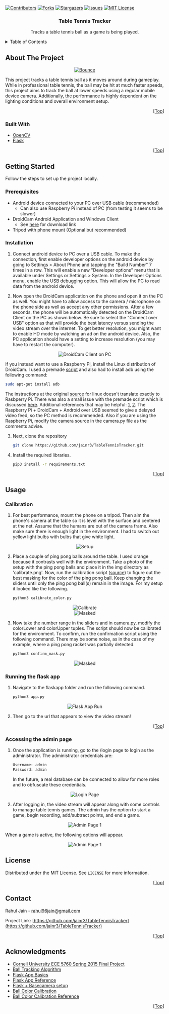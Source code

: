 <div id="top"></div>

[![Contributors][contributors-shield]][contributors-url]
[![Forks][forks-shield]][forks-url]
[![Stargazers][stars-shield]][stars-url]
[![Issues][issues-shield]][issues-url]
[![MIT License][license-shield]][license-url]

<div align="center">
<h3 align="center">Table Tennis Tracker</h3>
  <p align="center">
    Tracks a table tennis ball as a game is being played.
  </p>
</div>

<details>
  <summary>Table of Contents</summary>
  <ol>
    <li>
      <a href="#about-the-project">About The Project</a>
      <ul>
        <li><a href="#built-with">Built With</a></li>
      </ul>
    </li>
    <li>
      <a href="#getting-started">Getting Started</a>
      <ul>
        <li><a href="#prerequisites">Prerequisites</a></li>
        <li><a href="#installation">Installation</a></li>
      </ul>
    </li>
    <li><a href="#usage">Usage</a></li>
    <li><a href="#license">License</a></li>
    <li><a href="#contact">Contact</a></li>
    <li><a href="#acknowledgments">Acknowledgments</a></li>
  </ol>
</details>

## About The Project

<div align="center">
  <a href="https://github.com/jainr3/TableTennisTracker">
    <img src="img/bounce.gif" alt="Bounce">
  </a>
</div>

This project tracks a table tennis ball as it moves around during gameplay. While in professional table tennis, the ball may be hit at much faster speeds, this project aims to track the ball at lower speeds using a regular mobile device camera. Additionally, the performance is highly dependent on the lighting conditions and overall environment setup.

<p align="right">[<a href="#top">Top</a>]</p>

### Built With

* [OpenCV](https://opencv.org/)
* [Flask](https://flask.palletsprojects.com/en/2.0.x/)

<p align="right">[<a href="#top">Top</a>]</p>

## Getting Started

Follow the steps to set up the project locally.

### Prerequisites

* Android device connected to your PC over USB cable (recommended)
  * Can also use Raspberry Pi instead of PC (from testing it seems to be slower)
* DroidCam Android Application and Windows Client
  * See [here](https://www.dev47apps.com/) for download link
* Tripod with phone mount (Optional but recommended)

### Installation

1. Connect android device to PC over a USB cable. To make the connection, first enable developer options on the android device by going to Settings > About Phone and tapping the "Build Number" 7 times in a row. This will enable a new "Developer options" menu that is available under Settings or Settings > System. In the Developer Options menu, enable the USB debugging option. This will allow the PC to read data from the android device.

2. Now open the DroidCam application on the phone and open it on the PC as well. You might have to allow access to the camera / microphone on the phone side as well as accept any other permissions. After a few seconds, the phone will be automatically detected on the DroidCam Client on the PC as shown below. Be sure to select the "Connect over USB" option as that will provide the best latency versus sending the video stream over the internet. To get better resolution, you might want to enable HD mode by watching an ad on the android device. Also, the PC application should have a setting to increase resolution (you may have to restart the computer).

<div align="center">
  <img src="img/droidcam_client_pc.png" alt="DroidCam Client on PC">
</div>

If you instead want to use a Raspberry Pi, install the Linux distribution of DroidCam. I used a premade [script](https://github.com/IM-TechieScientist/droidcam-raspberrypi-auto-install) and also had to install adb using the following command:
```sh
sudo apt-get install adb
```
The instructions at the original [source](https://www.dev47apps.com/droidcam/linux/) for linux doesn't translate exactly to Rasbperry Pi. There was also a small issue with the premade script which is discussed [here](https://github.com/IM-TechieScientist/droidcam-raspberrypi-auto-install/issues/2). Additional references that may be helpful: [1](https://github.com/dev47apps/droidcam), [2](https://github.com/dev47apps/droidcam/issues/6). The Raspberry Pi + DroidCam + Android over USB seemed to give a delayed video feed, so the PC method is recommended. Also if you are using the Raspberry Pi, modify the camera source in the camera.py file as the comments advise.

3. Next, clone the repository
   ```sh
   git clone https://github.com/jainr3/TableTennisTracker.git
   ```
4. Install the required libraries.
   ```sh
   pip3 install -r requirements.txt
   ```

<p align="right">[<a href="#top">Top</a>]</p>

## Usage

### Calibration

1. For best performance, mount the phone on a tripod. Then aim the phone's camera at the table so it is level with the surface and centered at the net. Assume that the humans are out of the camera frame. Also make sure there is enough light in the environment. I had to switch out yellow light bulbs with bulbs that give white light.

<div align="center">
  <img src="img/setup.png" alt="Setup">
</div>

2. Place a couple of ping pong balls around the table. I used orange because it contrasts well with the environment. Take a photo of the setup with the ping pong balls and place it in the img directory as 'calibrate.png'. Now, run the calibration script ([source](https://stackoverflow.com/a/59906154)) to figure out the best masking for the color of the ping pong ball. Keep changing the sliders until only the ping pong ball(s) remain in the image. For my setup it looked like the following.

   ```sh
   python3 calibrate_color.py
   ```

<div align="center">
  <img src="img/calibrate.png" alt="Calibrate">
</div>

<div align="center">
  <img src="img/masked.png" alt="Masked">
</div>

3. Now take the number range in the sliders and in camera.py, modify the colorLower and colorUpper tuples. The script should now be calibrated for the environment. To confirm, run the confirmation script using the following command. There may be some noise, as in the case of my example, where a ping pong racket was partially detected.

   ```sh
   python3 confirm_mask.py
   ```

<div align="center">
  <img src="img/masked_confirm.png" alt="Masked">
</div>

### Running the flask app

1. Navigate to the flaskapp folder and run the following command.
   ```sh
   python3 app.py
   ```

<div align="center">
  <img src="img/flask_app_run.png" alt="Flask App Run">
</div>

2. Then go to the url that appears to view the video stream!

<p align="right">[<a href="#top">Top</a>]</p>

### Accessing the admin page

1. Once the application is running, go to the /login page to login as the administrator. The administrator credentials are: 
   ```sh
   Username: admin
   Password: admin
   ```
   In the future, a real database can be connected to allow for more roles and to obfuscate these credentials.

<div align="center">
  <img src="img/login_page.png" alt="Login Page">
</div>

2. After logging in, the video stream will appear along with some controls to manage table tennis games. The admin has the option to start a game, begin recording, add/subtract points, and end a game.

<div align="center">
  <img src="img/admin_page1.png" alt="Admin Page 1">
</div>

When a game is active, the following options will appear.

<div align="center">
  <img src="img/admin_page2.png" alt="Admin Page 1">
</div>

## License

Distributed under the MIT License. See `LICENSE` for more information.

<p align="right">[<a href="#top">Top</a>]</p>

## Contact

Rahul Jain - rahul96jain@gmail.com

Project Link: [https://github.com/jainr3/TableTennisTracker](https://github.com/jainr3/TableTennisTracker)

<p align="right">[<a href="#top">Top</a>]</p>

## Acknowledgments

* [Cornell University ECE 5760 Spring 2015 Final Project](https://people.ece.cornell.edu/land/courses/ece5760/FinalProjects/s2015/ttt/ttt/ttt/index.html#top)
* [Ball Tracking Algorithm](https://www.pyimagesearch.com/2015/09/14/ball-tracking-with-opencv/)
* [Flask App Basics](https://www.pyimagesearch.com/2019/09/02/opencv-stream-video-to-web-browser-html-page/)
* [Flask App Reference](https://towardsdatascience.com/video-streaming-in-web-browsers-with-opencv-flask-93a38846fe00)
* [Flask + Basecamera setup](https://blog.miguelgrinberg.com/post/flask-video-streaming-revisited)
* [Ball Color Calibration](https://newbedev.com/choosing-the-correct-upper-and-lower-hsv-boundaries-for-color-detection-with-cv-inrange-opencv)
* [Ball Color Calibration Reference](https://www.pyimagesearch.com/2014/08/04/opencv-python-color-detection/)

<p align="right">[<a href="#top">Top</a>]</p>

[contributors-shield]: https://img.shields.io/github/contributors/jainr3/TableTennisTracker.svg?style=for-the-badge
[contributors-url]: https://github.com/jainr3/TableTennisTracker/graphs/contributors
[forks-shield]: https://img.shields.io/github/forks/jainr3/TableTennisTracker.svg?style=for-the-badge
[forks-url]: https://github.com/jainr3/TableTennisTracker/network/members
[stars-shield]: https://img.shields.io/github/stars/jainr3/TableTennisTracker.svg?style=for-the-badge
[stars-url]: https://github.com/jainr3/TableTennisTracker/stargazers
[issues-shield]: https://img.shields.io/github/issues/jainr3/TableTennisTracker.svg?style=for-the-badge
[issues-url]: https://github.com/jainr3/TableTennisTracker/issues
[license-shield]: https://img.shields.io/github/license/jainr3/TableTennisTracker.svg?style=for-the-badge
[license-url]: https://github.com/jainr3/TableTennisTracker/blob/master/LICENSE.txt